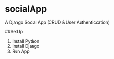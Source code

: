 # socialApp
A Django Social App (CRUD &amp; User Authenticcation)

##SetUp

1. Install Python
2. Install Django
3. Run App
